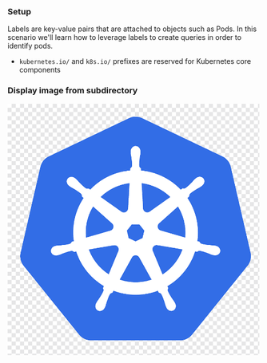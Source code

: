 
<br>

### Setup 

Labels are key-value pairs that are attached to objects such as Pods.
In this scenario we'll learn how to leverage labels to create queries in order to identify pods.

* `kubernetes.io/` and `k8s.io/` prefixes are reserved for Kubernetes core components

### Display image from subdirectory

![Scan results](./assets/k8s.png)